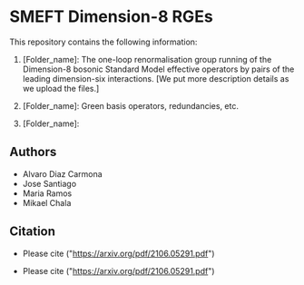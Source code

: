 # SMEFT Dimension-8 RGEs

This repository contains the following information:

1. [Folder_name]: The one-loop renormalisation group running of the Dimension-8 bosonic Standard
Model effective operators by pairs of the leading dimension-six interactions.  [We put more description details as we upload the files.]

2. [Folder_name]: Green basis operators, redundancies, etc.

3. [Folder_name]: 

## Authors
* Alvaro Diaz Carmona
* Jose Santiago
* Maria Ramos
* Mikael Chala

## Citation

* Please cite ("https://arxiv.org/pdf/2106.05291.pdf")

* Please cite ("https://arxiv.org/pdf/2106.05291.pdf")